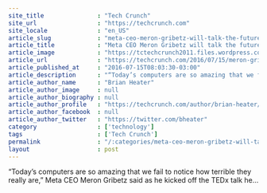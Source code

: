 ```yaml
---
site_title               : "Tech Crunch"
site_url                 : "https://techcrunch.com"
site_locale              : "en_US"
article_slug             : "meta-ceo-meron-gribetz-will-talk-the-future-of-augmented-reality-at-disrupt-sf"
article_title            : "Meta CEO Meron Gribetz will talk the future of augmented reality at Disrupt SF"
article_image            : "https://tctechcrunch2011.files.wordpress.com/2016/07/meta_-_meron_gribetz_-_founder-ceo_-_a.jpg?w=764&h=400&crop=1"
article_url              : "https://techcrunch.com/2016/07/15/meron-gribetz/"
article_published_at     : "2016-07-15T08:03:30-03:00"
article_description      : "“Today’s computers are so amazing that we fail to notice how terrible they really are,” Meta CEO Meron Gribetz said as he kicked off the TEDx talk he..."
article_author_name      : "Brian Heater"
article_author_image     : null
article_author_biography : null
article_author_profile   : "https://techcrunch.com/author/brian-heater/"
article_author_facebook  : null
article_author_twitter   : "https://twitter.com/bheater"
category                 : ['technology']
tags                     : ['Tech Crunch']
permalink                : "/:categories/meta-ceo-meron-gribetz-will-talk-the-future-of-augmented-reality-at-disrupt-sf/"
layout                   : post
---
```


“Today’s computers are so amazing that we fail to notice how terrible they really are,” Meta CEO Meron Gribetz said as he kicked off the TEDx talk he...
